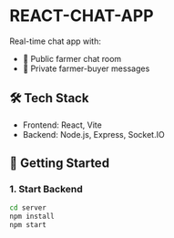 # REACT-CHAT-APP

Real-time chat app with:
- 🌾 Public farmer chat room
- 🤝 Private farmer-buyer messages

## 🛠 Tech Stack

- Frontend: React, Vite
- Backend: Node.js, Express, Socket.IO

## 🚀 Getting Started

### 1. Start Backend

```bash
cd server
npm install
npm start
